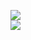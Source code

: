 [![](https://img.shields.io/badge/Made%20With-Github%20Spray-lightgrey.svg?style=for-the-badge&logo=github)](https://github.com/Annihil/github-spray#3164)  
[![](https://i.imgur.com/2DrTn0Z.gif)](https://github.com/Annihil/github-spray)